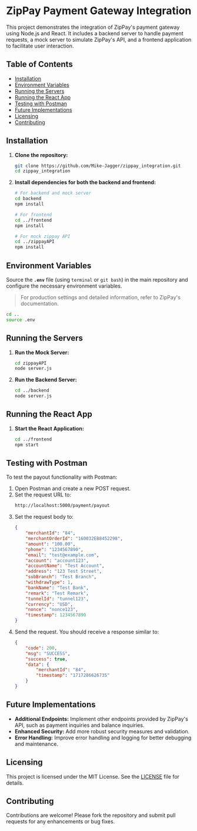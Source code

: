 # ZipPay Payment Gateway Integration

This project demonstrates the integration of ZipPay's payment gateway using Node.js and React. It includes a backend server to handle payment requests, a mock server to simulate ZipPay's API, and a frontend application to facilitate user interaction.

## Table of Contents
- [Installation](#installation)
- [Environment Variables](#environment-variables)
- [Running the Servers](#running-the-servers)
- [Running the React App](#running-the-react-app)
- [Testing with Postman](#testing-with-postman)
- [Future Implementations](#future-implementations)
- [Licensing](#licensing)
- [Contributing](#contributing)

## Installation
1. __Clone the repository:__
    ``` sh
    git clone https://github.com/Mike-Jagger/zippay_integration.git
    cd zippay_integration
    ```
2. __Install dependencies for both the backend and frontend:__
    ``` sh
    # For backend and mock server
    cd backend
    npm install

    # For frontend
    cd ../frontend
    npm install

    # For mock zippay API
    cd ../zippayAPI
    npm install
    ```

## Environment Variables
Source the __`.env`__ file (using `terminal` or `git bash`) in the main repository and configure the necessary environment variables. 
> For production settings and detailed information, refer to ZipPay's documentation.
``` sh
cd ..
source .env
```
## Running the Servers
1. __Run the Mock Server:__
    ``` sh
    cd zippayAPI
    node server.js
    ```
2. __Run the Backend Server:__
    ``` sh
    cd ../backend
    node server.js
    ```
## Running the React App
1. __Start the React Application:__
    ``` sh
    cd ../frontend
    npm start
    ```
## Testing with Postman
To test the payout functionality with Postman:

1. Open Postman and create a new POST request.
2. Set the request URL to:
    ``` bash
    http://localhost:5000/payment/payout
    ```
3. Set the request body to:
    ``` json
    {
        "merchantId": "84",
        "merchantOrderId": "160032EB8452298",
        "amount": "100.00",
        "phone": "1234567890",
        "email": "test@example.com",
        "account": "account123",
        "accountName": "Test Account",
        "address": "123 Test Street",
        "subBranch": "Test Branch",
        "withdrawType": 1,
        "bankName": "Test Bank",
        "remark": "Test Remark",
        "tunnelId": "tunnel123",
        "currency": "USD",
        "nonce": "nonce123",
        "timestamp": 1234567890
    }
    ```
4. Send the request. You should receive a response similar to:
    ``` json
    {
        "code": 200,
        "msg": "SUCCESS",
        "success": true,
        "data": {
            "merchantId": "84",
            "timestamp": "1717286626735"
        }
    }
    ```
## Future Implementations
- __Additional Endpoints:__ Implement other endpoints provided by ZipPay's API, such as payment inquiries and balance inquiries.
- __Enhanced Security:__ Add more robust security measures and validation.
- __Error Handling:__ Improve error handling and logging for better debugging and maintenance.

## Licensing
This project is licensed under the MIT License. See the [LICENSE]() file for details.

## Contributing
Contributions are welcome! Please fork the repository and submit pull requests for any enhancements or bug fixes.